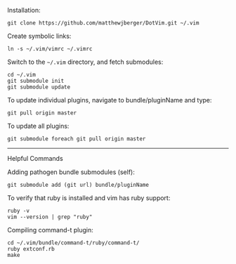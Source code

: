 Installation:

    git clone https://github.com/matthewjberger/DotVim.git ~/.vim

Create symbolic links:

    ln -s ~/.vim/vimrc ~/.vimrc

Switch to the `~/.vim` directory, and fetch submodules:

    cd ~/.vim
    git submodule init
    git submodule update

To update individual plugins, navigate to bundle/pluginName and type:

    git pull origin master

To update all plugins:

    git submodule foreach git pull origin master

***
Helpful Commands

Adding pathogen bundle submodules (self):

    git submodule add (git url) bundle/pluginName

To verify that ruby is installed and vim has ruby support:

    ruby -v
    vim --version | grep "ruby"

Compiling command-t plugin:

    cd ~/.vim/bundle/command-t/ruby/command-t/
    ruby extconf.rb
    make

